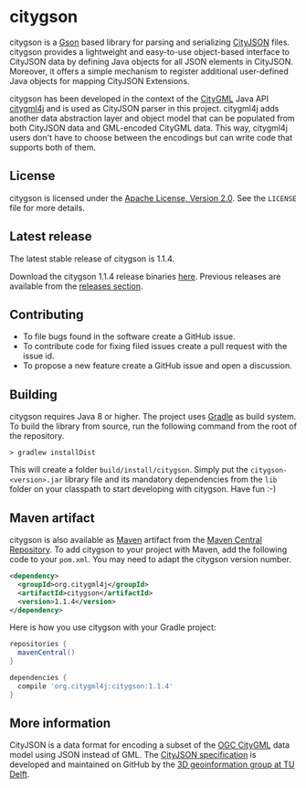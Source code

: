 # citygson
citygson is a [Gson](https://github.com/google/gson) based library for parsing and serializing
[CityJSON](http://www.cityjson.org/) files. citygson provides a lightweight and easy-to-use object-based
interface to CityJSON data by defining Java objects for all JSON elements in CityJSON. Moreover, it offers
a simple mechanism to register additional user-defined Java objects for mapping CityJSON Extensions.

citygson has been developed in the context of the [CityGML](http://www.opengeospatial.org/standards/citygml)
Java API [citygml4j](https://github.com/citygml4j/citygml4j) and is used as CityJSON parser in this project.
citygml4j adds another data abstraction layer and object model that can be populated from both CityJSON data
and GML-encoded CityGML data. This way, citygml4j users don't have to choose between the encodings but can
write code that supports both of them.

License
-------
citygson is licensed under the [Apache License, Version 2.0](http://www.apache.org/licenses/LICENSE-2.0).
See the `LICENSE` file for more details.

Latest release
--------------
The latest stable release of citygson is 1.1.4.

Download the citygson 1.1.4 release binaries [here](https://github.com/citygml4j/citygson/releases/download/v1.1.4/citygson-1.1.4.zip).
Previous releases are available from the [releases section](https://github.com/citygml4j/citygson/releases).

Contributing
------------
* To file bugs found in the software create a GitHub issue.
* To contribute code for fixing filed issues create a pull request with the issue id.
* To propose a new feature create a GitHub issue and open a discussion.

Building
--------
citygson requires Java 8 or higher. The project uses [Gradle](https://gradle.org/) as build system.
To build the library from source, run the following command from the root of the repository.

    > gradlew installDist

This will create a folder `build/install/citygson`. Simply put the `citygson-<version>.jar` library file and its
mandatory dependencies from the `lib` folder on your classpath to start developing with citygson. Have fun :-)

Maven artifact
--------------
citygson is also available as [Maven](http://maven.apache.org/) artifact from the
[Maven Central Repository](https://search.maven.org/search?q=a:citygson).
To add citygson  to your project with Maven, add the following code to your `pom.xml`.
You may need to adapt the citygson version number.

```xml
<dependency>
  <groupId>org.citygml4j</groupId>
  <artifactId>citygson</artifactId>
  <version>1.1.4</version>
</dependency>
```

Here is how you use citygson with your Gradle project:

```gradle
repositories {
  mavenCentral()
}

dependencies {
  compile 'org.citygml4j:citygson:1.1.4'
}
```

More information
----------------
CityJSON is a data format for encoding a subset of the [OGC CityGML](http://www.opengeospatial.org/standards/citygml)
data model using JSON instead of GML. The [CityJSON specification](https://github.com/tudelft3d/cityjson) is developed
and maintained on GitHub by the [3D geoinformation group at TU Delft](https://3d.bk.tudelft.nl/).